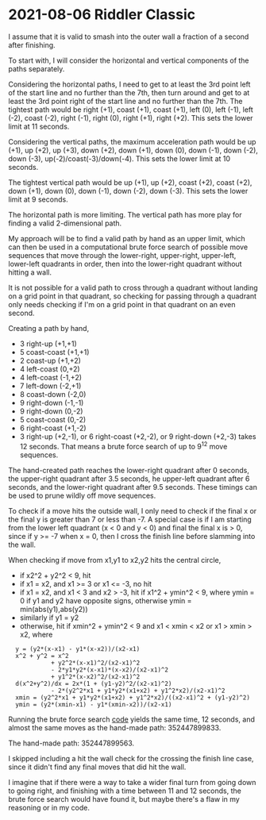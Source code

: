 2021-08-06 Riddler Classic
==========================
I assume that it is valid to smash into the outer wall a fraction
of a second after finishing.

To start with, I will consider the horizontal and vertical components of
the paths separately.

Considering the horizontal paths, I need to get to at least the 3rd point
left of the start line and no further than the 7th, then turn around
and get to at least the 3rd point right of the start line and no further
than the 7th.  The tightest path would be right (+1), coast (+1), coast (+1),
left (0), left (-1), left (-2), coast (-2), right (-1), right (0),
right (+1), right (+2).  This sets the lower limit at 11 seconds.

Considering the vertical paths, the maximum acceleration path would be
up (+1), up (+2), up (+3), down (+2), down (+1), down (0), down (-1), down
(-2), down (-3), up(-2)/coast(-3)/down(-4).  This sets the lower limit at
10 seconds.

The tightest vertical path would be up (+1), up (+2), coast (+2), coast (+2),
down (+1), down (0), down (-1), down (-2), down (-3).  This sets the lower
limit at 9 seconds.

The horizontal path is more limiting.  The vertical path has more play
for finding a valid 2-dimensional path.

My approach will be to find a valid path by hand as an upper limit, which
can then be used in a computational brute force search of possible move
sequences that move through the lower-right, upper-right, upper-left,
lower-left quadrants in order, then into the lower-right quadrant without
hitting a wall.

It is not possible for a valid path to cross through a quadrant without
landing on a grid point in that quadrant, so checking for passing through
a quadrant only needs checking if I'm on a grid point in that quadrant on
an even second.

Creating a path by hand,
* 3 right-up (+1,+1)
* 5 coast-coast (+1,+1)
* 2 coast-up (+1,+2)
* 4 left-coast (0,+2)
* 4 left-coast (-1,+2)
* 7 left-down (-2,+1)
* 8 coast-down (-2,0)
* 9 right-down (-1,-1)
* 9 right-down (0,-2)
* 5 coast-coast (0,-2)
* 6 right-coast (+1,-2)
* 3 right-up (+2,-1), or 6 right-coast (+2,-2), or 9 right-down (+2,-3)
takes 12 seconds.  That means a brute force search of up to 9<sup>12</sup>
move sequences.

The hand-created path reaches the lower-right quadrant after 0 seconds,
the upper-right quadrant after 3.5 seconds,
he upper-left quadrant after 6 seconds,
and the lower-right quadrant after 9.5 seconds.
These timings can be used to prune wildly off move sequences.

To check if a move hits the outside wall, I only need to check if the
final x or the final y is greater than 7 or less than -7.  A special case
is if I am starting from the lower left quadrant (x < 0 and y < 0) and
final the final x is > 0, since if y >= -7 when x = 0, then I cross the
finish line before slamming into the wall.

When checking if move from x1,y1 to x2,y2 hits the central circle,
* if x2^2 + y2^2 < 9, hit
* if x1 = x2, and x1 >= 3 or x1 <= -3, no hit
* if x1 = x2, and x1 < 3 and x2 > -3, hit if x1^2 + ymin^2 < 9, where
  ymin = 0 if y1 and y2 have opposite signs, otherwise
  ymin = min(abs(y1),abs(y2))
* similarly if y1 = y2
* otherwise, hit if xmin^2 + ymin^2 < 9 and x1 < xmin < x2 or x1 > xmin > x2, where
```
  y = (y2*(x-x1) - y1*(x-x2))/(x2-x1)
  x^2 + y^2 = x^2
            + y2^2*(x-x1)^2/(x2-x1)^2
            - 2*y1*y2*(x-x1)*(x-x2)/(x2-x1)^2
            + y1^2*(x-x2)^2/(x2-x1)^2
  d(x^2+y^2)/dx = 2x*(1 + (y1-y2)^2/(x2-x1)^2)
            - 2*(y2^2*x1 + y1*y2*(x1+x2) + y1^2*x2)/(x2-x1)^2
  xmin = (y2^2*x1 + y1*y2*(x1+x2) + y1^2*x2)/((x2-x1)^2 + (y1-y2)^2)
  ymin = (y2*(xmin-x1) - y1*(xmin-x2))/(x2-x1)
```

Running the brute force search [code](20210806c.hs) yields the same time,
12 seconds, and almost the same moves as the hand-made path: 352447899833.

The hand-made path: 352447899563.

I skipped including a hit the wall check for the crossing the finish line
case, since it didn't find any final moves that did hit the wall.

I imagine that if there were a way to take a wider final turn from going
down to going right, and finishing with a time between 11 and 12 seconds,
the brute force search would have found it, but maybe there's a flaw in
my reasoning or in my code.
